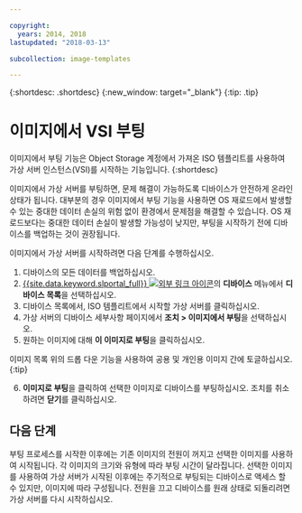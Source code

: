 ```yaml
---

copyright:
  years: 2014, 2018
lastupdated: "2018-03-13"

subcollection: image-templates

---
```


{:shortdesc: .shortdesc}
{:new_window: target="_blank"}
{:tip: .tip}

# 이미지에서 VSI 부팅

이미지에서 부팅 기능은 Object Storage 계정에서 가져온 ISO 템플리트를 사용하여
가상 서버 인스턴스(VSI)를 시작하는 기능입니다.
{:shortdesc}

이미지에서 가상 서버를 부팅하면, 문제 해결이 가능하도록 디바이스가 안전하게 온라인 상태가 됩니다. 대부분의 경우 이미지에서 부팅 기능을 사용하면 OS 재로드에서 발생할 수 있는 중대한 데이터 손실의 위험 없이 환경에서 문제점을 해결할 수 있습니다. OS 재로드보다는 중대한 데이터 손실이 발생할 가능성이 낮지만, 부팅을 시작하기 전에 디바이스를 백업하는 것이 권장됩니다.

이미지에서 가상 서버를 시작하려면 다음 단계를 수행하십시오.

1. 디바이스의 모든 데이터를 백업하십시오.
2. [{{site.data.keyword.slportal_full}} ![외부 링크 아이콘](../../icons/launch-glyph.svg "외부 링크 아이콘")](https://control.softlayer.com/)의 **디바이스** 메뉴에서 **디바이스 목록**을 선택하십시오.
3. 디바이스 목록에서, ISO 템플리트에서 시작할 가상 서버를 클릭하십시오.
4. 가상 서버의 디바이스 세부사항 페이지에서 **조치 > 이미지에서 부팅**을 선택하십시오.
5. 원하는 이미지에 대해 **이 이미지로 부팅**을 클릭하십시오.

  이미지 목록 위의 드롭 다운 기능을 사용하여 공용 및 개인용 이미지 간에 토글하십시오.
  {:tip}

6. **이미지로 부팅**을 클릭하여 선택한 이미지로 디바이스를 부팅하십시오. 조치를 취소하려면 **닫기**를 클릭하십시오.

## 다음 단계

부팅 프로세스를 시작한 이후에는 기존 이미지의 전원이 꺼지고 선택한 이미지를 사용하여 시작됩니다. 각 이미지의 크기와 유형에 따라
부팅 시간이 달라집니다. 선택한 이미지를 사용하여 가상 서버가 시작된 이후에는 주기적으로 부팅되는 디바이스로 액세스 할 수 있지만, 이미지에 따라 구성됩니다. 전원을 끄고 디바이스를 원래 상태로 되돌리려면 가상 서버를 다시 시작하십시오.
